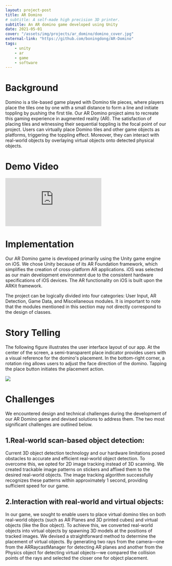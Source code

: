 ```yaml
---
layout: project-post
title: AR Domino
# subtitle: A self-made high precision 3D printer.
subtitle: An AR domino game developed using Unity
date: 2021-05-01
cover: "/assets/img/projects/ar_domino/domino_cover.jpg"
external-link: "https://github.com/boningdong/AR-Domino"
tags:
    - unity
    - ar
    - game
    - software
---
```

# Background
Domino is a tile-based game played with Domino tile pieces, where players place the tiles one by one with a small distance to form a line and initiate toppling by pushing the first tile. Our AR Domino project aims to recreate this gaming experience in augmented reality (AR). The satisfaction of placing tiles and witnessing their sequential toppling is the focal point of our project. Users can virtually place Domino tiles and other game objects as platforms, triggering the toppling effect. Moreover, they can interact with real-world objects by overlaying virtual objects onto detected physical objects.

# Demo Video
<div class="row justify-content-center">
    <div class="col-12 p-2">
        <div class="video-container">
            <iframe src="https://www.youtube.com/embed/WEThYat87RQ" frameborder="0" allow="accelerometer; autoplay; encrypted-media; gyroscope; picture-in-picture" allowfullscreen></iframe>
        </div>
    </div>
</div>

# Implementation
Our AR Domino game is developed primarily using the Unity game engine on iOS. We chose Unity because of its AR Foundation framework, which simplifies the creation of cross-platform AR applications. iOS was selected as our main development environment due to the consistent hardware specifications of iOS devices. The AR functionality on iOS is built upon the ARKit framework.

The project can be logically divided into four categories: User Input, AR Detection, Game Data, and Miscellaneous modules. It is important to note that the modules mentioned in this section may not directly correspond to the design of classes.

# Story Telling
The following figure illustrates the user interface layout of our app. At the center of the screen, a semi-transparent place indicator provides users with a visual reference for the domino's placement. In the bottom-right corner, a rotation ring allows users to adjust the face direction of the domino. Tapping the place button initiates the placement action.

<div class="row d-flex">
    <div class="col-lg-12">
        <img class="project-photo mx-auto my-2 my-md-4" src="{{ site.baseurl }}/assets/img/projects/ar_domino/domino_storytelling.jpg">
    </div>
</div>

# Challenges
We encountered design and technical challenges during the development of our AR Domino game and devised solutions to address them. The two most significant challenges are outlined below.

## 1.Real-world scan-based object detection:
Current 3D object detection technology and our hardware limitations posed obstacles to accurate and efficient real-world object detection. To overcome this, we opted for 2D image tracking instead of 3D scanning. We created trackable image patterns on stickers and affixed them to the desired real-world objects. The image tracking algorithm successfully recognizes these patterns within approximately 1 second, providing sufficient speed for our game.

## 2.Interaction with real-world and virtual objects:
In our game, we sought to enable users to place virtual domino tiles on both real-world objects (such as AR Planes and 3D printed cubes) and virtual objects (like the Box object). To achieve this, we converted real-world objects into virtual objects by spawning 3D models at the positions of tracked images. We devised a straightforward method to determine the placement of virtual objects. By generating two rays from the camera—one from the ARRaycastManager for detecting AR planes and another from the Physics object for detecting virtual objects—we compared the collision points of the rays and selected the closer one for object placement.


